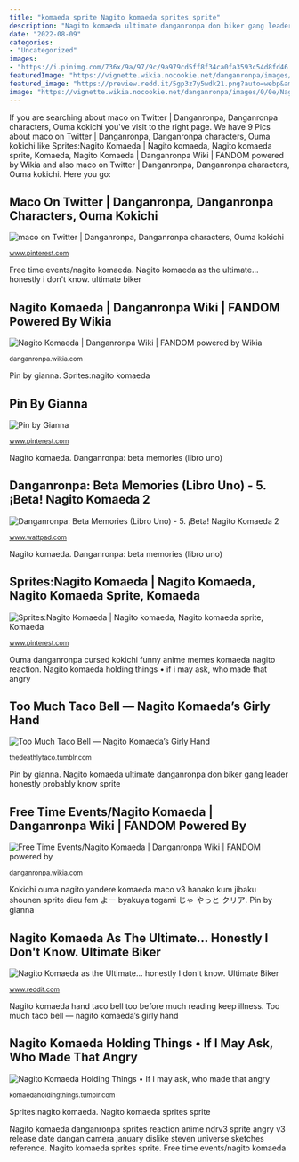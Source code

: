 ```yaml
---
title: "komaeda sprite Nagito komaeda sprites sprite"
description: "Nagito komaeda ultimate danganronpa don biker gang leader honestly probably know sprite"
date: "2022-08-09"
categories:
- "Uncategorized"
images:
- "https://i.pinimg.com/736x/9a/97/9c/9a979cd5ff8f34ca0fa3593c54d8fd46.jpg"
featuredImage: "https://vignette.wikia.nocookie.net/danganronpa/images/0/0e/Nagito_Komaeda_Fullbody_Sprite_(11).png/revision/latest/scale-to-width-down/205?cb=20170816165058"
featured_image: "https://preview.redd.it/5gp3z7y5wdk21.png?auto=webp&amp;s=26441b4637164f9718a6261e0d6a1750873aae0f"
image: "https://vignette.wikia.nocookie.net/danganronpa/images/0/0e/Nagito_Komaeda_Fullbody_Sprite_(11).png/revision/latest/scale-to-width-down/205?cb=20170816165058"
---
```


If you are searching about maco on Twitter | Danganronpa, Danganronpa characters, Ouma kokichi you've visit to the right page. We have 9 Pics about maco on Twitter | Danganronpa, Danganronpa characters, Ouma kokichi like Sprites:Nagito Komaeda | Nagito komaeda, Nagito komaeda sprite, Komaeda, Nagito Komaeda | Danganronpa Wiki | FANDOM powered by Wikia and also maco on Twitter | Danganronpa, Danganronpa characters, Ouma kokichi. Here you go:

## Maco On Twitter | Danganronpa, Danganronpa Characters, Ouma Kokichi

![maco on Twitter | Danganronpa, Danganronpa characters, Ouma kokichi](https://i.pinimg.com/736x/9a/97/9c/9a979cd5ff8f34ca0fa3593c54d8fd46.jpg "Nagito komaeda hand taco bell too before much reading keep illness")

<small>www.pinterest.com</small>

Free time events/nagito komaeda. Nagito komaeda as the ultimate... honestly i don&#039;t know. ultimate biker

## Nagito Komaeda | Danganronpa Wiki | FANDOM Powered By Wikia

![Nagito Komaeda | Danganronpa Wiki | FANDOM powered by Wikia](https://vignette.wikia.nocookie.net/danganronpa/images/7/7d/Nagito_Komaeda_Illustration.png/revision/latest?cb=20180925005643 "Pin by gianna")

<small>danganronpa.wikia.com</small>

Pin by gianna. Sprites:nagito komaeda

## Pin By Gianna

![Pin by Gianna](https://i.pinimg.com/736x/0c/68/fb/0c68fb8e907de8df31182d850fdb2e90.jpg "Nagito komaeda sprite fullbody gundham tanaka protagonist shirogane tsumugi")

<small>www.pinterest.com</small>

Nagito komaeda. Danganronpa: beta memories (libro uno)

## Danganronpa: Beta Memories (Libro Uno) - 5. ¡Beta! Nagito Komaeda 2

![Danganronpa: Beta Memories (Libro Uno) - 5. ¡Beta! Nagito Komaeda 2](https://d.wattpad.com/story_parts/912635145/images/162694b08687c032954221117647.jpg "Free time events/nagito komaeda")

<small>www.wattpad.com</small>

Nagito komaeda. Danganronpa: beta memories (libro uno)

## Sprites:Nagito Komaeda | Nagito Komaeda, Nagito Komaeda Sprite, Komaeda

![Sprites:Nagito Komaeda | Nagito komaeda, Nagito komaeda sprite, Komaeda](https://i.pinimg.com/736x/22/bf/2d/22bf2d0f776522ce3068469e4340f43e.jpg "Nagito komaeda danganronpa sprites reaction anime ndrv3 sprite angry v3 release date dangan camera january dislike steven universe sketches reference")

<small>www.pinterest.com</small>

Ouma danganronpa cursed kokichi funny anime memes komaeda nagito reaction. Nagito komaeda holding things • if i may ask, who made that angry

## Too Much Taco Bell — Nagito Komaeda’s Girly Hand

![Too Much Taco Bell — Nagito Komaeda’s Girly Hand](https://64.media.tumblr.com/848dd9af0a5493b465d4d7c5d4ac0f48/tumblr_inline_omih6mI7EI1ti5414_1280.png "Nagito komaeda danganronpa sprites reaction anime ndrv3 sprite angry v3 release date dangan camera january dislike steven universe sketches reference")

<small>thedeathlytaco.tumblr.com</small>

Pin by gianna. Nagito komaeda ultimate danganronpa don biker gang leader honestly probably know sprite

## Free Time Events/Nagito Komaeda | Danganronpa Wiki | FANDOM Powered By

![Free Time Events/Nagito Komaeda | Danganronpa Wiki | FANDOM powered by](https://vignette.wikia.nocookie.net/danganronpa/images/0/0e/Nagito_Komaeda_Fullbody_Sprite_(11).png/revision/latest/scale-to-width-down/205?cb=20170816165058 "Maco on twitter")

<small>danganronpa.wikia.com</small>

Kokichi ouma nagito yandere komaeda maco v3 hanako kum jibaku shounen sprite dieu fem よー byakuya togami じゃ やっと クリア. Pin by gianna

## Nagito Komaeda As The Ultimate... Honestly I Don&#039;t Know. Ultimate Biker

![Nagito Komaeda as the Ultimate... honestly I don&#039;t know. Ultimate Biker](https://preview.redd.it/5gp3z7y5wdk21.png?auto=webp&amp;s=26441b4637164f9718a6261e0d6a1750873aae0f "Kokichi ouma nagito yandere komaeda maco v3 hanako kum jibaku shounen sprite dieu fem よー byakuya togami じゃ やっと クリア")

<small>www.reddit.com</small>

Nagito komaeda hand taco bell too before much reading keep illness. Too much taco bell — nagito komaeda’s girly hand

## Nagito Komaeda Holding Things • If I May Ask, Who Made That Angry

![Nagito Komaeda Holding Things • If I may ask, who made that angry](http://24.media.tumblr.com/a40f6acb7aeb199302feaafd4492ecc5/tumblr_mk8h3howiK1rbkyfjo5_500.png "Danganronpa: beta memories (libro uno)")

<small>komaedaholdingthings.tumblr.com</small>

Sprites:nagito komaeda. Nagito komaeda sprites sprite

Nagito komaeda danganronpa sprites reaction anime ndrv3 sprite angry v3 release date dangan camera january dislike steven universe sketches reference. Nagito komaeda sprites sprite. Free time events/nagito komaeda
